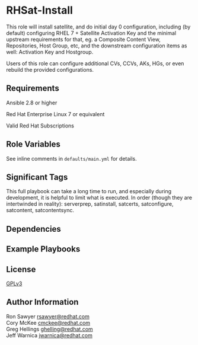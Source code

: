 RHSat-Install
===========

This role will install satellite, and do initial day 0 configuration, including (by default) configuring RHEL 7 + Satellite Activation Key
and the minimal upstream requirements for that, eg. a Composite Content View, Repositories, Host Group, etc, and the downstream configuration
items as well: Activation Key and Hostgroup.

Users of this role can configure additional CVs, CCVs, AKs, HGs, or even rebuild the provided configurations.

Requirements
------------

Ansible 2.8 or higher

Red Hat Enterprise Linux 7 or equivalent

Valid Red Hat Subscriptions

Role Variables
--------------

See inline comments in `defaults/main.yml` for details.


Significant Tags
----------------

This full playbook can take a long time to run, and especially during development, it is helpful to limit what is executed.
In order (though they are intertwinded in reality): serverprep, satinstall, satcerts, satconfigure, satcontent, satcontentsync.

Dependencies
------------

Example Playbooks
-----------------

License
-------

[GPLv3](LICENSE)

Author Information
------------------
Ron Sawyer <rsawyer@redhat.com>    
Cory McKee <cmckee@redhat.com>    
Greg Hellings <ghelling@redhat.com>    
Jeff Warnica <jwarnica@redhat.com>    
